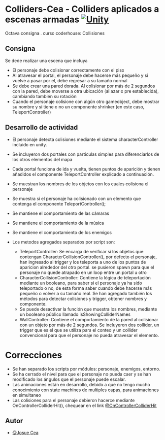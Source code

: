 # Colliders-Cea - Colliders aplicados a escenas armadas [![Unity](https://img.shields.io/badge/Unity-100000?style=for-the-badge&logo=unity&logoColor=white)](https://unity.com/es)

Octava consigna . curso coderhouse: Collisiones

## Consigna

Se dede realizar una escena que incluya 

- El personaje debe colisionar correctamente con el piso
- Al atravesar el portal, el personaje debe hacerse más pequeño y si vuelve a pasar por el, debe regresar a su tamaño normal
- Se debe crear una pared dorada. Al colisionar por más de 2 segundos con la pared, debe moverse a otra ubicación (al azar o pre establecida), cambiando también su rotación
- Cuando el personaje colisione con algún otro gameobject, debe mostrar su nombre y si tiene o no un componente shrinker (en este caso, TeleportController)

## Desarrollo de actividad

- El personaje detecta colisiones mediante el sistema characterController incluido en unity.
- Se incluyeron dos portales con particulas simples para diferenciarlos de los otros elementos del mapa
- Cada portal funciona de ida y vuelta, tienen puntos de aparición y tienen añadidos el componente TeleportController explicado a continuación.
- Se muestran los nombres de los objetos con los cuales colisiona el personaje
- Se muestra si el personaje ha colisionado con un elemento que contenga el componente TeleportController();
- Se mantiene el comportamiento de las cámaras
- Se mantiene el comportamiento de la música
- Se mantiene el comportamiento de los enemigos

- Los metodos agregados separados por script son: 
   
   - TeleportController: Se encarga de verificar si los objetos que contengan CharacterCollisionController(), por defecto el personaje, han ingresado al trigger y los teleporta a uno de los puntos de aparicion alrededor del otro portal. se pusieron spawn para que el personaje no quede atrapado en un loop entre un portal u otro
   - CharacterCollisionController: Contiene la lógica de teleportación mediante un booleano, para saber si el personaje ya ha sido teleportado o no, de esta forma saber cuando debe hacerse más pequeño o volver a su tamaño real. Se han agregado también los métodos para detectar colisiones y trigger, obtener nombres y componente.
   - Se puede desactivar la función que muestra los nombres, mediante un booleano público llamado isShowingColliderNames
   - WallController: Contiene el comportamiento de la pared al colisionar con un objeto por más de 2 segundos. Se incluyeron dos collider, un trigger que es el que se utiliza para el conteo y un collider convencional para que el personaje no pueda atravesar el elemento.

# Correcciones

- Se han separado los scripts por módulos: personaje, enemigos, entorno.
- Se ha cerrado el nivel para que el personaje no pueda caer y se han modificado los ángulos que el personaje puede escalar.
- Las animaciones están en desarrollo, debido a que no tengo mucho conocimiento con state machines de multiples capas, para animaciones en simultaneo
- Las colisiones para el personaje debieron hacerce mediante OnControllerColliderHit(), chequear en el link [@OnControllerColliderHit](https://docs.unity3d.com/ScriptReference/MonoBehaviour.OnControllerColliderHit.html)
## Autor

- [@Josue Cea](https://www.github.com/Nifrith)

